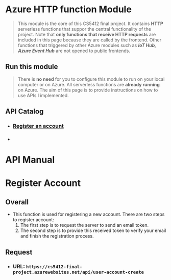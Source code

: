 # **Azure HTTP function Module**
> This module is the core of this CS5412 final project. It contains **HTTP** serverless functions that suppor the central functionality of the project. Note that **only functions that receive HTTP requests** are included in this page because they are called by the frontend. Other functions that triggered by other Azure modules such as ***IoT Hub, Azure Event Hub*** are not opened to public frontends.

## **Run this module**
> There is **no need** for you to configure this module to run on your local computer or on Azure. All serverless functions are **already running** on Azure. The aim of this page is to provide instructions on how to use APIs I implemented.

## **API Catalog**
- ### [**Register an account**](#register-account)
- ### 


# **API Manual**

# Register Account
## Overall
- This function is used for registering a new account. There are two steps to register account:
    1. The first step is to request the server to send an email token. 
    2. The second step is to provide this received token to verify your email and finish the registration process.
## Request
- ### **URL**: `https://cs5412-final-project.azurewebsites.net/api/user-account-create`